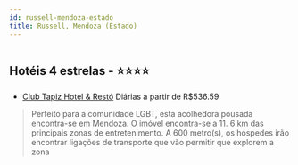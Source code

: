 ```yaml
---
id: russell-mendoza-estado
title: Russell, Mendoza (Estado)
---
```


<center><img src="http://photos.hotelbeds.com/giata/32/321849/321849a_hb_a_001.jpg" alt="" /></center>


## Hotéis 4 estrelas - ⭐️⭐️⭐️⭐️

-    [Club Tapiz Hotel & Restó](https://www.hurb.com/hoteis/russell/club-tapiz-hotel-resto-JNP-JP264618?cmp=18055) Diárias a partir de R$536.59
   > Perfeito para a comunidade LGBT, esta acolhedora pousada encontra-se em Mendoza. O imóvel encontra-se a 11. 6 km das principais zonas de entretenimento. A 600 metro(s), os hóspedes irão encontrar ligações de transporte que vão permitir que explorem a zona
